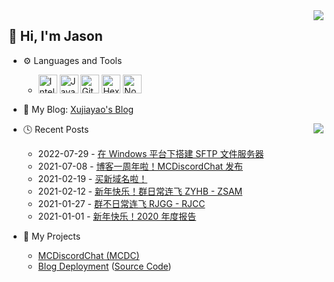 <img align="right" src="https://github-readme-stats.vercel.app/api?username=xujiayao&include_all_commits=true&show_icons=true&icon_color=66ccff&text_color=c8c8c8&bg_color=343946&disable_animations=true" />

## :wave: Hi, I'm Jason

- :gear: Languages and Tools

  - <img alt="IntelliJ IDEA" src="https://cdn.svgporn.com/logos/intellij-idea.svg" width="30px" height="30px"> <img src="https://raw.githubusercontent.com/jmnote/z-icons/master/svg/java.svg" alt="Java" width = "30px" height = "30px"/> <img src="https://raw.githubusercontent.com/jmnote/z-icons/master/svg/git.svg" alt="Git" width = "30px" height = "30px"/> <img src="https://www.vectorlogo.zone/logos/hexoio/hexoio-icon.svg" alt="Hexo" width = "30px" height = "30px"/> <img src="https://github.com/get-icon/geticon/raw/master/icons/nodejs-icon.svg" alt="Node.js" width = "30px" height = "30px">

- :orange_book: My Blog: [Xujiayao's Blog](https://blog.xujiayao.top/)

<img align="right" src="https://github-readme-stats.vercel.app/api/top-langs/?username=xujiayao&layout=compact&text_color=c8c8c8&bg_color=343946" />

- :clock4: Recent Posts

  - 2022-07-29 - [在 Windows 平台下搭建 SFTP 文件服务器](https://blog.xujiayao.top/posts/6e913454/)
  - 2021-07-08 - [博客一周年啦！MCDiscordChat 发布](https://blog.xujiayao.top/posts/4ba0a17a/)
  - 2021-02-19 - [买新域名啦！](https://blog.xujiayao.top/posts/29edace0/)
  - 2021-02-12 - [新年快乐！群日常连飞 ZYHB - ZSAM](https://blog.xujiayao.top/posts/140ab620/)
  - 2021-01-27 - [群不日常连飞 RJGG - RJCC](https://blog.xujiayao.top/posts/381c7e40/)
  - 2021-01-01 - [新年快乐！2020 年度报告](https://blog.xujiayao.top/posts/6abf4a82/)

- :hammer: My Projects
  - [MCDiscordChat (MCDC)](https://github.com/Xujiayao/MCDiscordChat)
  - [Blog Deployment](https://github.com/Xujiayao/Xujiayao.github.io) ([Source Code](https://github.com/Xujiayao/BlogSource))
